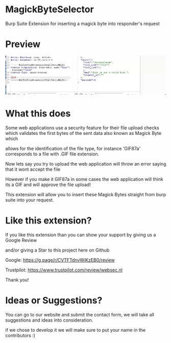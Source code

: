 # MagickByteSelector
Burp Suite Extension for inserting a magick byte into responder's request

# Preview

![](BurpSuiteMagickByteSelector.gif)

# What this does

Some web applications use a security feature for their file upload checks which validates the first bytes of the sent data also known as Magick Byte which

allows for the identification of the file type, for instance 'GIF87a' corresponds to a file with .GIF file extension.

Now lets say you try to upload <?php echo 'test'?>  the web application will throw an error saying that it wont accept the file

However if you make it GIF87a <?php echo 'test'?>  in some cases the web application will think its a GIF and will approve the file upload!

This extension will allow you to insert these Magick Bytes straight from burp suite into your request.

# Like this extension?

If you like this extension than you can show your support by giving us a Google Review

and/or giving a Star to this project here on Github

Google: https://g.page/r/CVTFTdnvWiKzEB0/review

Trustpilot: https://www.trustpilot.com/review/websec.nl

Thank you!

# Ideas or Suggestions?

You can go to our website and submit the contact form, we will take all suggestions and ideas into consideration.

if we chose to develop it we will make sure to put your name in the contributors :) 
